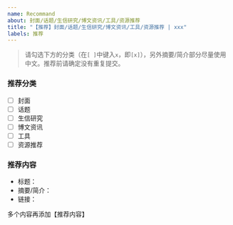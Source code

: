 ```yaml
---
name: Recommand
about: 封面/话题/生信研究/博文资讯/工具/资源推荐
title: "【推荐】封面/话题/生信研究/博文资讯/工具/资源推荐 | xxx"
labels: 推荐
---
```


> 请勾选下方的分类（在`[ ]`中键入`x`，即`[x]`），另外摘要/简介部分尽量使用中文。推荐前请确定没有重复提交。

### 推荐分类

- [ ] 封面
- [ ] 话题
- [ ] 生信研究
- [ ] 博文资讯
- [ ] 工具
- [ ] 资源推荐

### 推荐内容

- 标题：
- 摘要/简介：
- 链接：

多个内容再添加【推荐内容】
